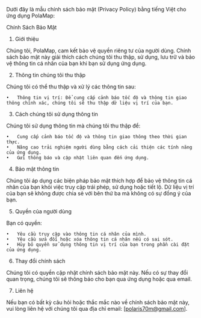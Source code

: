 Dưới đây là mẫu chính sách bảo mật (Privacy Policy) bằng tiếng Việt cho ứng dụng PolaMap:

Chính Sách Bảo Mật

1. Giới thiệu

Chúng tôi, PolaMap, cam kết bảo vệ quyền riêng tư của người dùng. Chính sách bảo mật này giải thích cách chúng tôi thu thập, sử dụng, lưu trữ và bảo vệ thông tin cá nhân của bạn khi bạn sử dụng ứng dụng.

2. Thông tin chúng tôi thu thập

Chúng tôi có thể thu thập và xử lý các thông tin sau:

	•	Thông tin vị trí: Để cung cấp cảnh báo tốc độ và thông tin giao thông chính xác, chúng tôi sẽ thu thập dữ liệu vị trí của bạn.

3. Cách chúng tôi sử dụng thông tin

Chúng tôi sử dụng thông tin mà chúng tôi thu thập để:

	•	Cung cấp cảnh báo tốc độ và thông tin giao thông theo thời gian thực.
	•	Nâng cao trải nghiệm người dùng bằng cách cải thiện các tính năng của ứng dụng.
	•	Gửi thông báo và cập nhật liên quan đến ứng dụng.

4. Bảo mật thông tin

Chúng tôi áp dụng các biện pháp bảo mật thích hợp để bảo vệ thông tin cá nhân của bạn khỏi việc truy cập trái phép, sử dụng hoặc tiết lộ. Dữ liệu vị trí của bạn sẽ không được chia sẻ với bên thứ ba mà không có sự đồng ý của bạn.

5. Quyền của người dùng

Bạn có quyền:

	•	Yêu cầu truy cập vào thông tin cá nhân của mình.
	•	Yêu cầu sửa đổi hoặc xóa thông tin cá nhân nếu có sai sót.
	•	Hủy bỏ quyền sử dụng thông tin vị trí của bạn trong phần cài đặt của ứng dụng.

6. Thay đổi chính sách

Chúng tôi có quyền cập nhật chính sách bảo mật này. Nếu có sự thay đổi quan trọng, chúng tôi sẽ thông báo cho bạn qua ứng dụng hoặc qua email.

7. Liên hệ

Nếu bạn có bất kỳ câu hỏi hoặc thắc mắc nào về chính sách bảo mật này, vui lòng liên hệ với chúng tôi qua địa chỉ email: [polaris70m@gmail.com].
